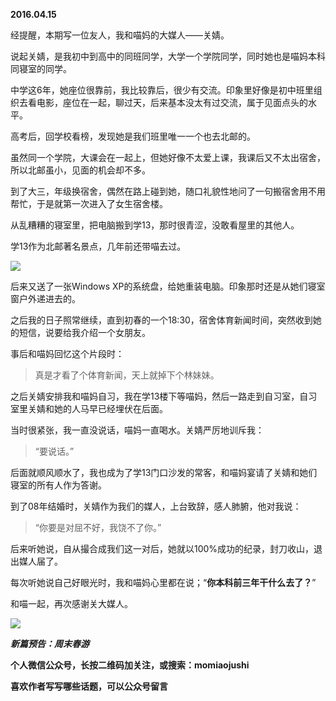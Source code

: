 
          
            
**2016.04.15**

经提醒，本期写一位友人，我和喵妈的大媒人——关婧。

说起关婧，是我初中到高中的同班同学，大学一个学院同学，同时她也是喵妈本科同寝室的同学。

中学这6年，她座位很靠前，我比较靠后，很少有交流。印象里好像是初中班里组织去看电影，座位在一起，聊过天，后来基本没太有过交流，属于见面点头的水平。

高考后，回学校看榜，发现她是我们班里唯一一个也去北邮的。

虽然同一个学院，大课会在一起上，但她好像不太爱上课，我课后又不太出宿舍，所以北邮虽小，见面的机会却不多。

到了大三，年级换宿舍，偶然在路上碰到她，随口礼貌性地问了一句搬宿舍用不用帮忙，于是就第一次进入了女生宿舍楼。

从乱糟糟的寝室里，把电脑搬到学13，那时很青涩，没敢看屋里的其他人。

学13作为北邮著名景点，几年前还带喵去过。



![](//upload-images.jianshu.io/upload_images/51001-46edf4029757d5b1.jpg)




后来又送了一张Windows XP的系统盘，给她重装电脑。印象那时还是从她们寝室窗户外递进去的。

之后我的日子照常继续，直到初春的一个18:30，宿舍体育新闻时间，突然收到她的短信，说要给我介绍一个女朋友。

事后和喵妈回忆这个片段时：
>真是才看了个体育新闻，天上就掉下个林妹妹。



之后关婧安排我和喵妈自习，我在学13楼下等喵妈，然后一路走到自习室，自习室里关婧和她的人马早已经埋伏在后面。

当时很紧张，我一直没说话，喵妈一直喝水。关婧严厉地训斥我：
>“要说话。”



后面就顺风顺水了，我也成为了学13门口沙发的常客，和喵妈宴请了关婧和她们寝室的所有人作为答谢。

到了08年结婚时，关婧作为我们的媒人，上台致辞，感人肺腑，他对我说：
>“你要是对屈不好，我饶不了你。”



后来听她说，自从撮合成我们这一对后，她就以100%成功的纪录，封刀收山，退出媒人届了。

每次听她说自己好眼光时，我和喵妈心里都在说；“**你本科前三年干什么去了？**”

和喵一起，再次感谢关大媒人。



![](//upload-images.jianshu.io/upload_images/51001-528dc5325fc126ce.jpg)





***新篇预告：周末春游***


**个人微信公众号，长按二维码加关注，或搜索：momiaojushi**

**喜欢作者写写哪些话题，可以公众号留言**




          
        